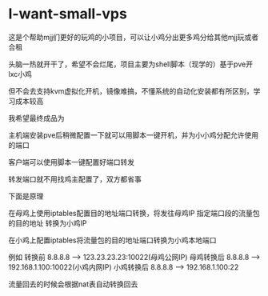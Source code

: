 # I-want-small-vps

这是个帮助mjj们更好的玩鸡的小项目，可以让小鸡分出更多鸡分给其他mjj玩或者合租

头脑一热就开干了，希望不会烂尾，项目主要为shell脚本（现学的）基于pve开lxc小鸡

但不会去支持kvm虚拟化开机，镜像难搞，不懂系统的自动化安装都有所区别，学习成本较高

我希望最终成品为

主机端安装pve后稍微配置一下就可以用脚本一键开机，并为小小鸡分配允许使用的端口

客户端可以使用脚本一键配置好端口转发

转发端口就不用找鸡主配置了，双方都省事

下面是原理

在母鸡上使用iptables配置目的地址端口转换，将发往母鸡IP 指定端口段的流量包的目的地址 转换为小鸡IP

在小鸡上配置iptables将流量包的目的地址端口转换为小鸡本地端口

例如
转换前 
8.8.8.8 --> 123.23.23.23:10022(母鸡公网IP)
母鸡转换后
8.8.8.8 --> 192.168.1.100:10022(小鸡内网IP)
小鸡转换后
8.8.8.8 --> 192.168.1.100:22

流量回去的时候会根据nat表自动转换回去
